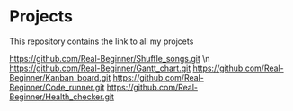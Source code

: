# Projects
This repository contains the link to all my projcets

https://github.com/Real-Beginner/Shuffle_songs.git \n
https://github.com/Real-Beginner/Gantt_chart.git
https://github.com/Real-Beginner/Kanban_board.git
https://github.com/Real-Beginner/Code_runner.git
https://github.com/Real-Beginner/Health_checker.git
